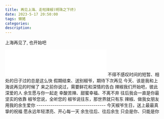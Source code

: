 ```yaml
---
title: 再见上海、走啦辣椒(明珠之下终)
date: 2023-5-17 20:50:00
tags: 懒猪
categories:
description:
---
```

上海再见了, 也开始吧
<!--more-->
<iframe frameborder="no" border="0" marginwidth="0" marginheight="0" width=330 height=86 src="//music.163.com/outchain/player?type=2&id=3819483&auto=1&height=66"></iframe>
不得不感叹时间的短暂、相处的日子过的总是这么快
假期结束、送别椒爷，期待下次再见
今天、该是我和上海说再见的时候了
来之前你说过，需要鲜花和深情的告白
辣椒我们开始吧，彼此深爱的人
余生愿与你一起走
幸酸苦辣、甜蜜幸福、不离不弃
往后我会一直是你最坚实的依靠
椒爷您说，全听您的
椒爷说往东，那世界就只有东
辣椒、做我女朋友
用我的余生爱你
-----------------------------------
今天椒爷生日，送上最最真挚的祝福
愿永远年轻漂亮、开心每一天
余生往后、往后余生
只会是你、只能是你


